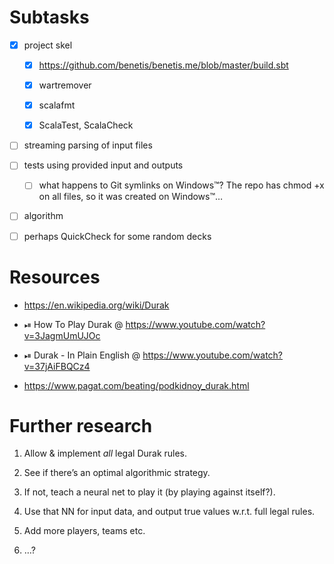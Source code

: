 # Subtasks

* [x] project skel

    * [x] https://github.com/benetis/benetis.me/blob/master/build.sbt

    * [x] wartremover

    * [x] scalafmt

    * [x] ScalaTest, ScalaCheck

* [ ] streaming parsing of input files

* [ ] tests using provided input and outputs

    * [ ] what happens to Git symlinks on Windows™? The repo has chmod +x on all files, so it was created on Windows™…

* [ ] algorithm

* [ ] perhaps QuickCheck for some random decks

# Resources

* https://en.wikipedia.org/wiki/Durak

* ⏯ How To Play Durak @ https://www.youtube.com/watch?v=3JagmUmUJOc

* ⏯ Durak - In Plain English @ https://www.youtube.com/watch?v=37jAiFBQCz4

* https://www.pagat.com/beating/podkidnoy_durak.html

# Further research

1. Allow & implement *all* legal Durak rules.

2. See if there’s an optimal algorithmic strategy.

3. If not, teach a neural net to play it (by playing against itself?).

4. Use that NN for input data, and output true values w.r.t. full legal rules.

5. Add more players, teams etc.

6. …?

